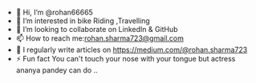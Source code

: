 - 👋 Hi, I’m @rohan66665
- 👀 I’m interested in bike Riding ,Travelling
- 💞️ I’m looking to collaborate on LinkedIn & GitHub 
- 📫 How to reach me:rohan.sharma723@gmail.com
- 📝 I regularly write articles on https://medium.com/@rohan.sharma723
- ⚡ Fun fact You can't touch your nose with your tongue but actress ananya pandey can do ..

<!---
rohan66665/rohan66665 is a ✨ special ✨ repository because its `README.md` (this file) appears on your GitHub profile.
You can click the Preview link to take a look at your changes.
--->
